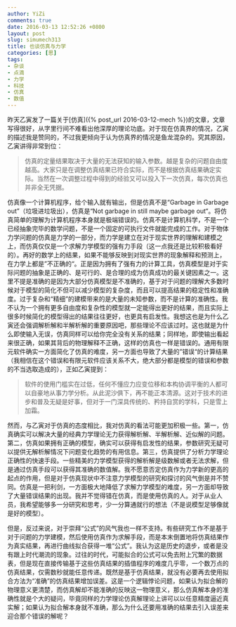```yaml
---
author: YiZi
comments: true
date: 2016-03-13 12:52:26 +0800
layout: post
slug: simumech313
title: 也谈仿真与力学
categories: [思]
tags:
- 杂谈
- 点滴
- 力学
- 科技
- 仿真
- 数值
---
```

昨天乙寅发了一篇关于[仿真]({% post_url 2016-03-12-mech %})的文章，文章写得很好，从字里行间不难看出他深厚的理论功底。对于现在仿真界的情况，乙寅的描述我是赞同的，不过我更倾向于认为仿真界的情况是鱼龙混杂的。究其原因，乙寅讲得非常到位：

<blockquote>仿真的定量结果取决于大量的无法获知的输入参数。越是复杂的问题自由度越高。大家只是在调整仿真结果已符合实际，而不是根据仿真结果确定实际。当然在一次调整过程中得到的经验又可以投入下一次仿真，每次仿真也并非全无凭据。</blockquote>

仿真像一个计算机程序，给个输入就有输出，但是仿真不是“Garbage in Garbage out”（垃圾进垃圾出），仿真是“Not garbage in still maybe garbage out“。将仿真简单的理解为计算机程序本身就是极端错误的。仿真不是计算机科学，不是一个已经抽象完毕的数学问题，不是一个固定的可执行文件就能完成的工作。对于物体力学问题的仿真是力学的一部分，而力学是建立在对于现实世界的理解和建模之上，而仿真仅仅是一个求解力学模型的强有力手段（这一点我还是比较积极看好的）。再好的数学上的结果，如果不能够反映到对现实世界的现象解释和预测上，在力学上都是”不正确的“。正是因为拥有了强有力的计算工具，仿真模型是对于实际问题的抽象是正确的、是可行的、是合理的成为仿真成功的最关键因素之一。这里不提是准确的是因为大部分仿真模型是不准确的，基于对于问题的理解大多数时候对于模型的简化不但可以减少模型的复杂度，而且可以提高结果的稳定性和准确度。过于复杂和“精细”的建模带来的是大量的未知参数，而不是计算的准确性。我不认为一个拥有更多自由度和复杂性的模型就一定能得出更好的结果，而且实际上很多时候简化的模型得出的结果往往更好，也更具有启发性。我想这也是为什么乙寅还会强调解析解和半解析解的重要原因吧，那些理论不应该过时。这也就是为什么即使输入无误，仿真同样可以给你完全没有关系的结果；同样地，即使输出看起来很正确，如果其背后的物理解释不正确，这样的仿真也一样是错误的。通用有限元软件确实一方面简化了仿真的难度，另一方面也导致了大量的”错误“的计算结果（我相信在这个错误和有限元软件应该关系不大，绝大部分都是模型的错误和参数的不当选取造成的），正如乙寅提到：

<blockquote>软件的使用门槛实在过低，任何不懂应力应变位移和本构协调平衡的人都可以自豪地从事力学分析。从此泥沙俱下，再不能正本清源。这对于技术的进步和普及无疑是好事，但对于一门深具传统的、矜持自赏的学科，只是雪上加霜。</blockquote>

然而，与乙寅对于仿真的态度相比，我对仿真的看法可能更加积极一些。第一，仿真确实可以解决大量的经典力学理论无力获得解析解、半解析解、近似解的问题。第二，仿真如果拥有正确的模型，确实可以获得有启发性的结果，参数研究无疑可以提供无解析解情况下问题变化趋势的有用信息。第三，仿真提供了分析力学理论正确性的快速手段。一些精美的力学模型获得的解析解是级数解或者无法求解，但是通过仿真手段可以获得其准确的数值解。我不愿意否定仿真作为力学新的更高的起点的作用，但是对于仿真现状中不注意力学模型的研究和探讨的风气倒是并不赞同。仿真是一把利剑，一方面极大地降低了求解力学模型的难度，另一方面却导致了大量错误结果的出现。我并不觉得错在仿真，而是使用仿真的人。对于从业人员，我希望能够多一分研究和思考，少一分算通就行的想法（不是说模型足够像就是好的模型）。

但是，反过来说，对于崇拜“公式”的风气我也一样不支持。有些研究工作不是基于对于问题的力学建模，然后使用仿真作为求解手段，而是本末倒置地将仿真结果作为真实结果，再进行曲线拟合获得一堆“公式”。我认为这是历史的退步，或者是没有跟上时代潮流的现象。过往的时代，可能拟合的公式可以免去附上冗繁的数据表，但是现在直接传输基于这些仿真结果的插值程序的难度几乎零，一个数万点的仿真结果，仅需数秒就能任意传递。既然是基于仿真结果，就没有必要再去使用拟合方法为“准确”的仿真结果增加误差。这是一个逻辑悖论问题，如果认为拟合解的物理意义更清楚，而仿真解却不能准确的反映这一物理意义，那么仿真解本身的准确性就是个大的疑问，毕竟同样的力学理论仿真解理论上讲可以以任意精度逼近真实解；如果认为拟合解本身就不准确，那么为什么还要用准确的结果去引入误差来迎合那个错误的解呢？
